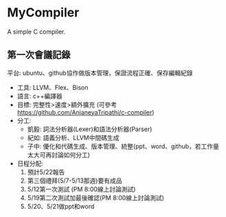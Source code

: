 # MyCompiler
A simple C compiler.

## 第一次會議記錄
平台: ubuntu、github協作做版本管理，保證流程正確、保存編輯紀錄
- 工具: LLVM、Flex、Bison
- 語言: c++編譯器
- 目標: 完整性>速度>額外擴充 (可參考 https://github.com/AnjaneyaTripathi/c-compiler)
- 分工:
    - 凱毅: 詞法分析器(Lexer)和語法分析器(Parser)
    - 紀如: 語義分析、LLVM中間碼生成
    - 子中: 優化和代碼生成、版本管理、統整(ppt、word、github，若工作量太大可再討論如何分工)
- 日程分配:
    1. 預計5/22報告
    2. 第三個禮拜(5/7-5/13那週)要有成品
    3. 5/12第一次測試 (PM 8:00線上討論測試)
    4. 5/19第二次測試加最後確認(PM 8:00線上討論測試)
    5. 5/20、5/21做ppt和word